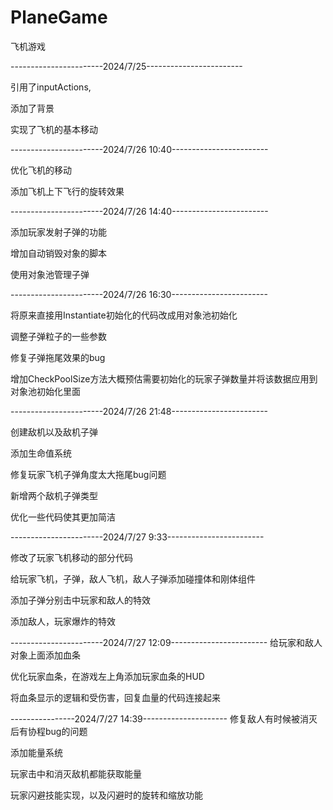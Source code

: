 # PlaneGame
飞机游戏

-----------------------2024/7/25------------------------

引用了inputActions,

添加了背景

实现了飞机的基本移动

-----------------------2024/7/26 10:40------------------------

优化飞机的移动

添加飞机上下飞行的旋转效果

-----------------------2024/7/26 14:40------------------------

添加玩家发射子弹的功能

增加自动销毁对象的脚本

使用对象池管理子弹

-----------------------2024/7/26 16:30------------------------

将原来直接用Instantiate初始化的代码改成用对象池初始化

调整子弹粒子的一些参数

修复子弹拖尾效果的bug

增加CheckPoolSize方法大概预估需要初始化的玩家子弹数量并将该数据应用到对象池初始化里面

-----------------------2024/7/26 21:48------------------------

创建敌机以及敌机子弹

添加生命值系统

修复玩家飞机子弹角度太大拖尾bug问题

新增两个敌机子弹类型

优化一些代码使其更加简洁

-----------------------2024/7/27 9:33------------------------

修改了玩家飞机移动的部分代码

给玩家飞机，子弹，敌人飞机，敌人子弹添加碰撞体和刚体组件

添加子弹分别击中玩家和敌人的特效

添加敌人，玩家爆炸的特效

-----------------------2024/7/27 12:09------------------------
给玩家和敌人对象上面添加血条

优化玩家血条，在游戏左上角添加玩家血条的HUD

将血条显示的逻辑和受伤害，回复血量的代码连接起来



----------------2024/7/27 14:39---------------------
修复敌人有时候被消灭后有协程bug的问题

添加能量系统

玩家击中和消灭敌机都能获取能量

玩家闪避技能实现，以及闪避时的旋转和缩放功能